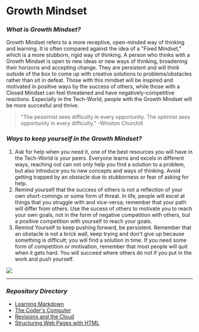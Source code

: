 # Growth Mindset


### ***What is Growth Mindset?***

Growth Mindset refers to a more receptive, open-minded way of thinking and learning. It is often compared against the idea of a "Fixed Mindset," which is a more stubborn, rigid way of thinking. A person who thinks with a Growth Mindset is open to new ideas or new ways of thinking, broadening their horizons and accepting change.  They are persistent and will think outside of the box to come up with creative solutions to problems/obstacles rather than sit in defeat. Those with this mindset will be inspired and motivated in positive ways by the success of others, while those with a Closed Mindset can feel threatened and have negatively-competitive reactions. Especially in the Tech-World, people with the Growth Mindset will be more succesful and thrive.


> "The pessimist sees difficulty in every opportunity. The optimist sees opportunity in every difficulty." -Winston Churchill


### ***Ways to keep yourself in the Growth Mindset?***

1. Ask for help when you need it, one of the best resources you will have in the Tech-World is your peers. Everyone learns and excels in different ways, reaching out can not only help you find a solution to a problem, but also introduce you to new concepts and ways of thinking. Avoid getting trapped by an obstacle due to stubborness or fear of asking for help.
2. Remind yourself that the success of others is not a reflection of your own short-comings or some form of threat. In life, people will excel at things that you struggle with and vice-versa; remember that your path will differ from others. Use the sucess of others to motivate you to reach your own goals, not in the form of negative competition with others, but a positive competition with yourself to reach your goals.
3. Remind Yourself to keep pushing forward, be persistent. Remember that an obstacle is not a brick wall, keep trying and don't give up because something is difficult; you will find a solution in time. If you need some form of competition or motivation, remember that most people will quit when it gets hard. You will succeed where others do not if you put in the work and push yourself.


![ ](https://quotefancy.com/media/wallpaper/3840x2160/2039525-Carol-S-Dweck-Quote-In-a-growth-mindset-challenges-are-exciting.jpg)

*********

### ***Repository Directory***

- [Learning Markdown](https://burban7.github.io/Reading-Notes/reading01-notes)
- [The Coder's Computer](https://burban7.github.io/Reading-Notes/reading02-notes)
- [Revisions and the Cloud](https://burban7.github.io/Reading-Notes/reading03-notes)
- [Structuring Web Pages with HTML](https://burban7.github.io/Reading-Notes/reading04-notes)
